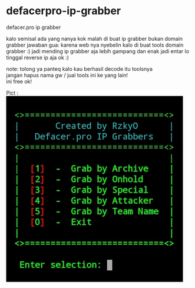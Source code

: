 # defacerpro-ip-grabber

defacer.pro ip grabber

kalo semisal ada yang nanya kok malah di buat ip grabber bukan domain grabber
jawaban gua: karena web nya nyebelin kalo di buat tools domain grabber :)
jadi mending ip grabber aja lebih gampang dan enak jadi entar lo tinggal
reverse ip aja ok :)

note:
tolong ya panteq kalo kau berhasil decode itu toolsnya<br>
jangan hapus nama gw / jual tools ini ke yang lain!<br>
ini free ok!<br>

Pict :
<br>
<img src="https://raw.githubusercontent.com/Rzzky/defacerpro-ip-grabber/main/def.jpg">
